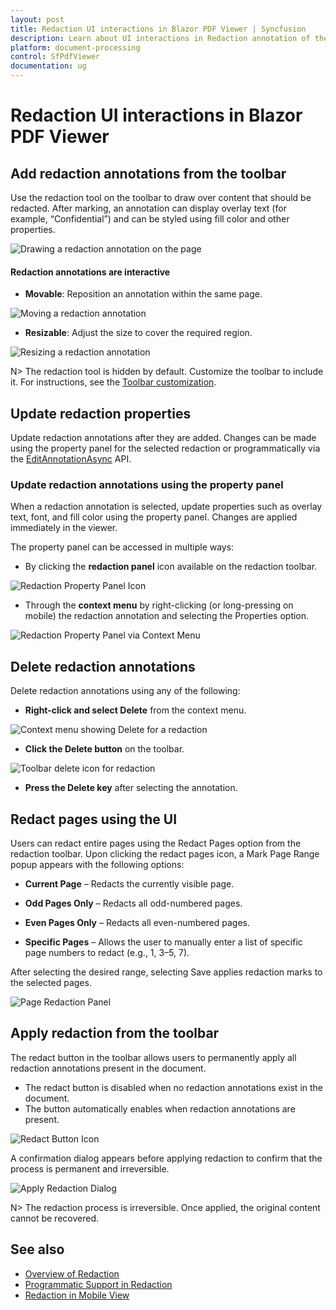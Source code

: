 ```yaml
---
layout: post
title: Redaction UI interactions in Blazor PDF Viewer | Syncfusion
description: Learn about UI interactions in Redaction annotation of the Syncfusion Blazor PDF Viewer (SfPdfViewer2) component.
platform: document-processing
control: SfPdfViewer
documentation: ug
---
```


# Redaction UI interactions in Blazor PDF Viewer

## Add redaction annotations from the toolbar

Use the redaction tool on the toolbar to draw over content that should be redacted. After marking, an annotation can display overlay text (for example, “Confidential”) and can be styled using fill color and other properties.

![Drawing a redaction annotation on the page](redaction-annotations-images/adding-redaction-annotation.png)

#### Redaction annotations are interactive

* **Movable**: Reposition an annotation within the same page.

![Moving a redaction annotation](redaction-annotations-images/moving-redaction-annotation.png)

* **Resizable**: Adjust the size to cover the required region.

![Resizing a redaction annotation](redaction-annotations-images/resizing-redaction-annotation.png)

N> The redaction tool is hidden by default. Customize the toolbar to include it. For instructions, see the [Toolbar customization](../toolbar-customization-overview).

## Update redaction properties

Update redaction annotations after they are added. Changes can be made using the property panel for the selected redaction or programmatically via the [EditAnnotationAsync](https://help.syncfusion.com/cr/blazor/Syncfusion.Blazor.SfPdfViewer.PdfViewerBase.html#Syncfusion_Blazor_SfPdfViewer_PdfViewerBase_EditAnnotationAsync_Syncfusion_Blazor_SfPdfViewer_PdfAnnotation_) API.

### Update redaction annotations using the property panel

When a redaction annotation is selected, update properties such as overlay text, font, and fill color using the property panel. Changes are applied immediately in the viewer.

The property panel can be accessed in multiple ways:

* By clicking the **redaction panel** icon available on the redaction toolbar.

![Redaction Property Panel Icon](redaction-annotations-images/redaction-property-panel-icon.png)

* Through the **context menu** by right-clicking (or long-pressing on mobile) the redaction annotation and selecting the Properties option.

![Redaction Property Panel via Context Menu](redaction-annotations-images/redaction-property-panel-via-context-menu.png)

## Delete redaction annotations

Delete redaction annotations using any of the following:

* **Right-click and select Delete** from the context menu.

![Context menu showing Delete for a redaction](redaction-annotations-images/redaction-delete-context-menu.png)

* **Click the Delete button** on the toolbar.

![Toolbar delete icon for redaction](redaction-annotations-images/redaction-delete-icon.png)

* **Press the Delete key** after selecting the annotation.

## Redact pages using the UI

Users can redact entire pages using the Redact Pages option from the redaction toolbar. Upon clicking the redact pages icon, a Mark Page Range popup appears with the following options:

* **Current Page** – Redacts the currently visible page.

* **Odd Pages Only** – Redacts all odd-numbered pages.

* **Even Pages Only** – Redacts all even-numbered pages.

* **Specific Pages** – Allows the user to manually enter a list of specific page numbers to redact (e.g., 1, 3–5, 7).

After selecting the desired range, selecting Save applies redaction marks to the selected pages.

![Page Redaction Panel](redaction-annotations-images/page-redaction-panel.png)

## Apply redaction from the toolbar

The redact button in the toolbar allows users to permanently apply all redaction annotations present in the document.

* The redact button is disabled when no redaction annotations exist in the document.
* The button automatically enables when redaction annotations are present.

![Redact Button Icon](redaction-annotations-images/redact-button-icon.png)

A confirmation dialog appears before applying redaction to confirm that the process is permanent and irreversible.

![Apply Redaction Dialog](redaction-annotations-images/apply-redaction-dialog.png)

N> The redaction process is irreversible. Once applied, the original content cannot be recovered.

## See also

* [Overview of Redaction](./overview)
* [Programmatic Support in Redaction](./create-programmatically)
* [Redaction in Mobile View](./mobile-view)